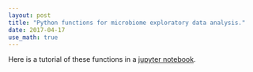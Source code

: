 ```yaml
---
layout: post
title: "Python functions for microbiome exploratory data analysis."
date: 2017-04-17
use_math: true
---
```


Here is a tutorial of these functions in a [jupyter notebook](/2017_04_10_seq_analysis_post.html). 
